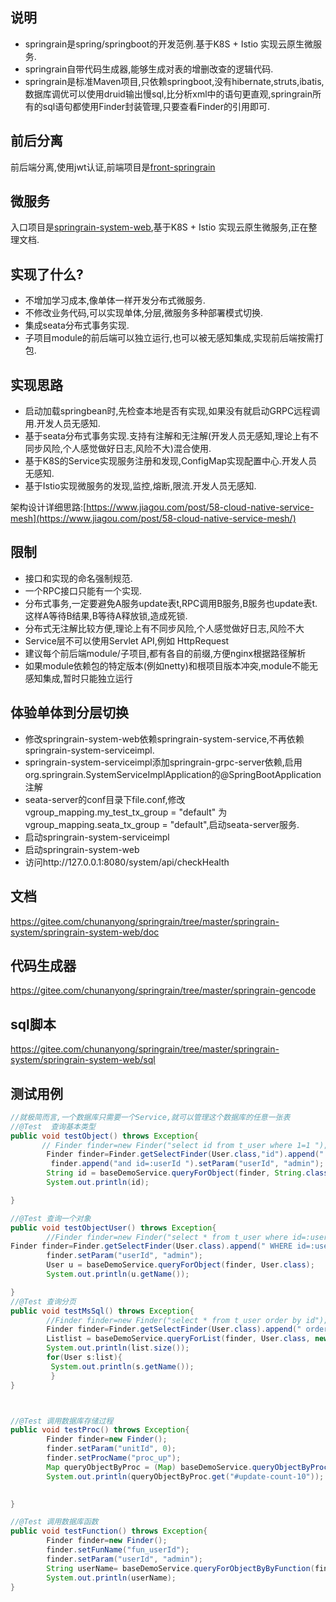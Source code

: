 ## 说明
* springrain是spring/springboot的开发范例.基于K8S + Istio 实现云原生微服务.
* springrain自带代码生成器,能够生成对表的增删改查的逻辑代码.
* springrain是标准Maven项目,只依赖springboot,没有hibernate,struts,ibatis,数据库调优可以使用druid输出慢sql,比分析xml中的语句更直观,springrain所有的sql语句都使用Finder封装管理,只要查看Finder的引用即可.

## 前后分离  
前后端分离,使用jwt认证,前端项目是[front-springrain](https://gitee.com/chunanyong/front-springrain)  

## 微服务
入口项目是[springrain-system-web](https://gitee.com/chunanyong/springrain/tree/master/springrain-system/springrain-system-web),基于K8S + Istio 实现云原生微服务,正在整理文档.

## 实现了什么?
* 不增加学习成本,像单体一样开发分布式微服务.
* 不修改业务代码,可以实现单体,分层,微服务多种部署模式切换.
* 集成seata分布式事务实现. 
* 子项目module的前后端可以独立运行,也可以被无感知集成,实现前后端按需打包.  

## 实现思路
* 启动加载springbean时,先检查本地是否有实现,如果没有就启动GRPC远程调用.开发人员无感知.
* 基于seata分布式事务实现.支持有注解和无注解(开发人员无感知,理论上有不同步风险,个人感觉做好日志,风险不大)混合使用.
* 基于K8S的Service实现服务注册和发现,ConfigMap实现配置中心.开发人员无感知.
* 基于Istio实现微服务的发现,监控,熔断,限流.开发人员无感知. 

架构设计详细思路:[https://www.jiagou.com/post/58-cloud-native-service-mesh](https://www.jiagou.com/post/58-cloud-native-service-mesh/)

## 限制
* 接口和实现的命名强制规范.
* 一个RPC接口只能有一个实现.
* 分布式事务,一定要避免A服务update表t,RPC调用B服务,B服务也update表t.这样A等待B结果,B等待A释放锁,造成死锁.
* 分布式无注解比较方便,理论上有不同步风险,个人感觉做好日志,风险不大
* Service层不可以使用Servlet API,例如 HttpRequest
* 建议每个前后端module/子项目,都有各自的前缀,方便nginx根据路径解析  
* 如果module依赖包的特定版本(例如netty)和根项目版本冲突,module不能无感知集成,暂时只能独立运行  

## 体验单体到分层切换
* 修改springrain-system-web依赖springrain-system-service,不再依赖springrain-system-serviceimpl.
* springrain-system-serviceimpl添加springrain-grpc-server依赖,启用org.springrain.SystemServiceImplApplication的@SpringBootApplication注解
* seata-server的conf目录下file.conf,修改vgroup_mapping.my_test_tx_group = "default" 为 vgroup_mapping.seata_tx_group = "default",启动seata-server服务.
* 启动springrain-system-serviceimpl
* 启动springrain-system-web
* 访问http://127.0.0.1:8080/system/api/checkHealth

## 文档
https://gitee.com/chunanyong/springrain/tree/master/springrain-system/springrain-system-web/doc    

## 代码生成器
https://gitee.com/chunanyong/springrain/tree/master/springrain-gencode      

## sql脚本
https://gitee.com/chunanyong/springrain/tree/master/springrain-system/springrain-system-web/sql

## 测试用例

```java
//就极简而言,一个数据库只需要一个Service,就可以管理这个数据库的任意一张表 
//@Test  查询基本类型
public void testObject() throws Exception{
       // Finder finder=new Finder("select id from t_user where 1=1 ");
        Finder finder=Finder.getSelectFinder(User.class,"id").append(" WHERE 1=1 "); 
         finder.append("and id=:userId ").setParam("userId", "admin");
        String id = baseDemoService.queryForObject(finder, String.class);
        System.out.println(id);

}

//@Test 查询一个对象
public void testObjectUser() throws Exception{
        //Finder finder=new Finder("select * from t_user where id=:userId order by id"); 
Finder finder=Finder.getSelectFinder(User.class).append(" WHERE id=:userId order by id desc "); 
        finder.setParam("userId", "admin");
        User u = baseDemoService.queryForObject(finder, User.class);
        System.out.println(u.getName());

}
//@Test 查询分页
public void testMsSql() throws Exception{
        //Finder finder=new Finder("select * from t_user order by id");
        Finder finder=Finder.getSelectFinder(User.class).append(" order by id desc ");
        Listlist = baseDemoService.queryForList(finder, User.class, new Page(2));
        System.out.println(list.size());
        for(User s:list){
         System.out.println(s.getName());
         }
}



//@Test 调用数据库存储过程
public void testProc() throws Exception{
        Finder finder=new Finder();
        finder.setParam("unitId", 0);
        finder.setProcName("proc_up");
        Map queryObjectByProc = (Map) baseDemoService.queryObjectByProc(finder);
        System.out.println(queryObjectByProc.get("#update-count-10"));
        

}

//@Test 调用数据库函数
public void testFunction() throws Exception{
        Finder finder=new Finder();
        finder.setFunName("fun_userId");
        finder.setParam("userId", "admin");
        String userName= baseDemoService.queryForObjectByByFunction(finder,String.class);
        System.out.println(userName);
}

```
